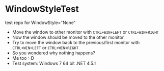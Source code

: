 WindowStyleTest
===============

test repo for WindowStyle="None"


- Move the window to other monitor with ```CTRL+WIN+LEFT``` or ```CTRL+WIN+RIGHT```
- Now the window should be moved to the other monitor
- Try to move the window back to the previous/first monitor with ```CTRL+WIN+LEFT``` or ```CTRL+WIN+RIGHT```
- So you wondered why nothing happens?
- Me too :-D
- Test system: Windows 7 64 bit .NET 4.5.1
